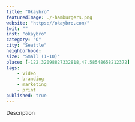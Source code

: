 ```yaml
---
title: "Okaybro"
featuredImage: ./-hamburgers.png
website: "https://okaybro.com/"
twit: ""
inst: "okaybro"
category: "O"
city: "Seattle"
neighborhood:
size: "Small (1-10)"
place: [-122.32098827332818,47.58548658212372]
tags:
    - video
    - branding
    - marketing
    - print
published: true
---
```


Description
